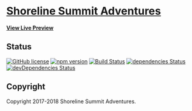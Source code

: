 # [Shoreline Summit Adventures](http://shorelinesummitadventures.com/)

**[View Live Preview](http://shorelinesummitadventures.com/)**

## Status

[![GitHub license](https://img.shields.io/badge/license-MIT-blue.svg)](https://raw.githubusercontent.com/BlackrockDigital/startbootstrap-modern-business/master/LICENSE)
[![npm version](https://img.shields.io/npm/v/startbootstrap-modern-business.svg)](https://www.npmjs.com/package/startbootstrap-modern-business)
[![Build Status](https://travis-ci.org/jackjunliu/shorelinesummit.svg?branch=master)](https://travis-ci.org/jackjunliu/shorelinesummit)
[![dependencies Status](https://david-dm.org/jackjunliu/shorelinesummit/status.svg)](https://david-dm.org/jackjunliu/shorelinesummit)
[![devDependencies Status](https://david-dm.org/jackjunliu/shorelinesummit/dev-status.svg)](https://david-dm.org/jackjunliu/shorelinesummit?type=dev)



## Copyright

Copyright 2017-2018 Shoreline Summit Adventures.
